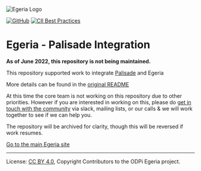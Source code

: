 <!-- SPDX-License-Identifier: CC-BY-4.0 -->
<!-- Copyright Contributors to the ODPi Egeria project. -->

![Egeria Logo](https://raw.githubusercontent.com/odpi/egeria/master/assets/img/ODPi_Egeria_Logo_color.png)

[![GitHub](https://img.shields.io/github/license/odpi/egeria)](LICENSE)
[![CII Best Practices](https://bestpractices.coreinfrastructure.org/projects/3044/badge)](https://bestpractices.coreinfrastructure.org/projects/3044)

# Egeria - Palisade Integration
  
**As of June 2022, this repository is not being maintained.**

This repository supported work to integrate [Palisade](https://github.com/gchq/Palisade) and Egeria

More details can be found in the [original README](README-main.md)

At this time the core team is not working on this repository due to other priorities. However if you are interested in working on this, please do [get in touch with the community](https://egeria-project.org/guides/community/) via slack, mailing lists, or our calls & we will work together to see if we can help you.

The repository will be archived for clarity, though this will be reversed if work resumes.

[Go to the main Egeria site](https://egeria-project.org)

---
License: [CC BY 4.0](https://creativecommons.org/licenses/by/4.0/),
Copyright Contributors to the ODPi Egeria project.


